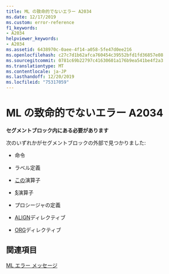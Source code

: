 ```yaml
---
title: ML の致命的でないエラー A2034
ms.date: 12/17/2019
ms.custom: error-reference
f1_keywords:
- A2034
helpviewer_keywords:
- A2034
ms.assetid: 6438970c-0aee-4f14-a058-5fe47d0ee216
ms.openlocfilehash: c27c7d1b62afca760454c39552bfd1fd36857e08
ms.sourcegitcommit: 0781c69b22797c41630601a176b9ea541be4f2a3
ms.translationtype: MT
ms.contentlocale: ja-JP
ms.lasthandoff: 12/20/2019
ms.locfileid: "75317059"
---
```

# <a name="ml-nonfatal-error-a2034"></a>ML の致命的でないエラー A2034

**セグメントブロック内にある必要があります**

次のいずれかがセグメントブロックの外部で見つかりました:

- 命令

- ラベル定義

- [この](operator-this.md)演算子

- [$](dollar.md)演算子

- プロシージャの定義

- [ALIGN](align-masm.md)ディレクティブ

- [ORG](org.md)ディレクティブ

## <a name="see-also"></a>関連項目

[ML エラー メッセージ](ml-error-messages.md)
